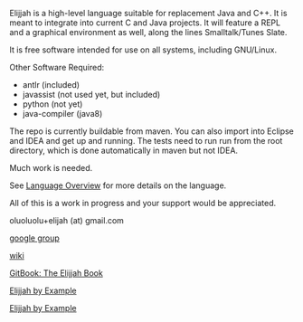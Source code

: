 Elijjah is a high-level language suitable for replacement Java and C++. It is meant to
integrate into current C and Java projects. It will feature a REPL and a graphical environment as well, 
along the lines Smalltalk/Tunes Slate.

It is free software intended for use on all systems, including GNU/Linux.

Other Software Required:
  * antlr (included)
  * javassist (not used yet, but included)
  * python (not yet)
  * java-compiler (java8)
  
The repo is currently buildable from maven.  You can also import into Eclipse and IDEA
and get up and running.  The tests need to run run from the root directory, which is 
done automatically in maven but not IDEA.

Much work is needed.

See [Language Overview](elijjah.md) for more details on the language.

All of this is a work in progress and your support would be appreciated.

oluoluolu+elijah (at) gmail.com

[google group](https://groups.google.com/forum/#!forum/elijjah)

[wiki](https://gitlab.com/elijah-team/elijah-lang/-/wikis/home)

[GitBook: The Elijjah Book](https://oluoluolu-gh.gitbook.io/elijjah-book/)

[Elijjah by Example](https://elijjah-by-example.github.io)

[Elijjah by Example](https://oluoluolu-gh.gitbook.io/elijjah-by-example/)

